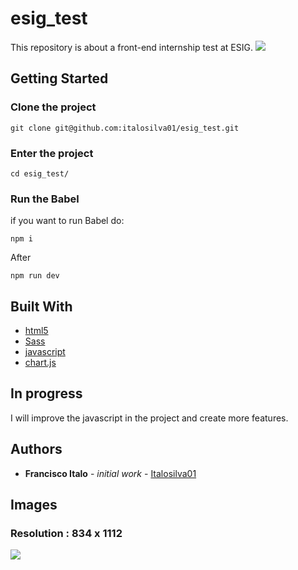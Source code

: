 # esig_test
This repository is about a front-end internship test at ESIG.
![](https://github.com/italosilva01/esig_test/blob/master/images/Peek%2008-05-2020%2011-53.gif)
## Getting Started
### Clone the project 
```
git clone git@github.com:italosilva01/esig_test.git
```
### Enter the project
```
cd esig_test/
```
### Run the Babel
if you want to run Babel do:
```
npm i
```
After
```
npm run dev
```

## Built With
- [html5](https://developer.mozilla.org/pt-BR/docs/Web/HTML/HTML5)
- [Sass](https://sass-lang.com/)
- [javascript](https://developer.mozilla.org/pt-BR/docs/Web/JavaScript) 
- [chart.js ](https://www.chartjs.org/)
## In progress
I will improve the javascript in the project and create more features.
## Authors
  - **Francisco Italo** - *initial work* - [Italosilva01](https://github.com/italosilva01)
## Images

### Resolution : 834 x 1112
![](https://github.com/italosilva01/esig_test/blob/master/images/Screenshot_2020-03-29%20Screenshot.png)
